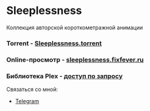 # Sleeplessness

Коллекция авторской короткометражной анимации

### Torrent - [Sleeplessness.torrent](https://github.com/FixFever/Sleeplessness/raw/refs/heads/master/Sleeplessness.torrent)

### Online-просмотр - [sleeplessness.fixfever.ru](https://sleeplessness.fixfever.ru/)

### Библиотека Plex - [доступ по запросу](https://t.me/FixFever)

Связаться со мной:
* [Telegram](https://t.me/FixFever)